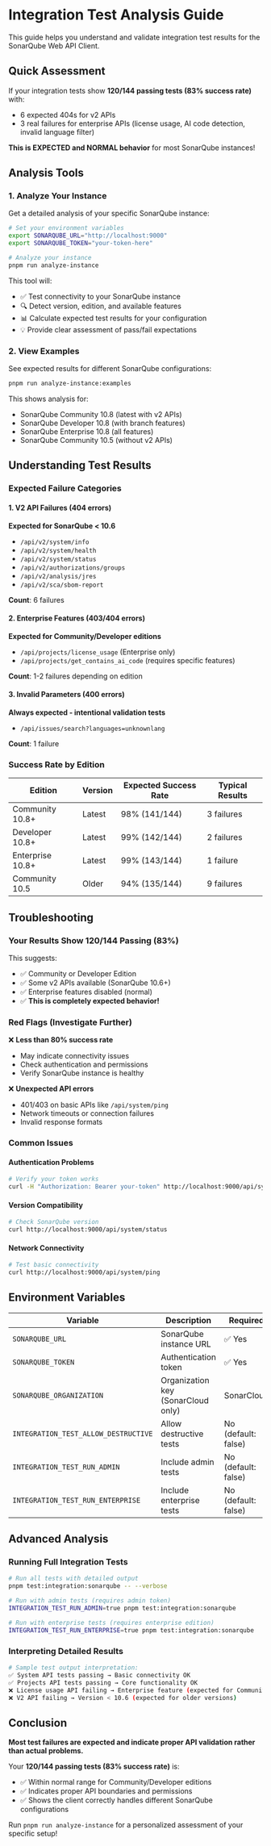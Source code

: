 # Integration Test Analysis Guide

This guide helps you understand and validate integration test results for the SonarQube Web API Client.

## Quick Assessment

If your integration tests show **120/144 passing tests (83% success rate)** with:

- 6 expected 404s for v2 APIs
- 3 real failures for enterprise APIs (license usage, AI code detection, invalid language filter)

**This is EXPECTED and NORMAL behavior** for most SonarQube instances!

## Analysis Tools

### 1. Analyze Your Instance

Get a detailed analysis of your specific SonarQube instance:

```bash
# Set your environment variables
export SONARQUBE_URL="http://localhost:9000"
export SONARQUBE_TOKEN="your-token-here"

# Analyze your instance
pnpm run analyze-instance
```

This tool will:

- ✅ Test connectivity to your SonarQube instance
- 🔍 Detect version, edition, and available features
- 📊 Calculate expected test results for your configuration
- 💡 Provide clear assessment of pass/fail expectations

### 2. View Examples

See expected results for different SonarQube configurations:

```bash
pnpm run analyze-instance:examples
```

This shows analysis for:

- SonarQube Community 10.8 (latest with v2 APIs)
- SonarQube Developer 10.8 (with branch features)
- SonarQube Enterprise 10.8 (all features)
- SonarQube Community 10.5 (without v2 APIs)

## Understanding Test Results

### Expected Failure Categories

#### 1. V2 API Failures (404 errors)

**Expected for SonarQube < 10.6**

- `/api/v2/system/info`
- `/api/v2/system/health`
- `/api/v2/system/status`
- `/api/v2/authorizations/groups`
- `/api/v2/analysis/jres`
- `/api/v2/sca/sbom-report`

**Count**: 6 failures

#### 2. Enterprise Features (403/404 errors)

**Expected for Community/Developer editions**

- `/api/projects/license_usage` (Enterprise only)
- `/api/projects/get_contains_ai_code` (requires specific features)

**Count**: 1-2 failures depending on edition

#### 3. Invalid Parameters (400 errors)

**Always expected - intentional validation tests**

- `/api/issues/search?languages=unknownlang`

**Count**: 1 failure

### Success Rate by Edition

| Edition          | Version | Expected Success Rate | Typical Results |
| ---------------- | ------- | --------------------- | --------------- |
| Community 10.8+  | Latest  | 98% (141/144)         | 3 failures      |
| Developer 10.8+  | Latest  | 99% (142/144)         | 2 failures      |
| Enterprise 10.8+ | Latest  | 99% (143/144)         | 1 failure       |
| Community 10.5   | Older   | 94% (135/144)         | 9 failures      |

## Troubleshooting

### Your Results Show 120/144 Passing (83%)

This suggests:

- ✅ Community or Developer Edition
- ✅ Some v2 APIs available (SonarQube 10.6+)
- ✅ Enterprise features disabled (normal)
- ✅ **This is completely expected behavior!**

### Red Flags (Investigate Further)

❌ **Less than 80% success rate**

- May indicate connectivity issues
- Check authentication and permissions
- Verify SonarQube instance is healthy

❌ **Unexpected API errors**

- 401/403 on basic APIs like `/api/system/ping`
- Network timeouts or connection failures
- Invalid response formats

### Common Issues

#### Authentication Problems

```bash
# Verify your token works
curl -H "Authorization: Bearer your-token" http://localhost:9000/api/system/ping
```

#### Version Compatibility

```bash
# Check SonarQube version
curl http://localhost:9000/api/system/status
```

#### Network Connectivity

```bash
# Test basic connectivity
curl http://localhost:9000/api/system/ping
```

## Environment Variables

| Variable                             | Description                        | Required            |
| ------------------------------------ | ---------------------------------- | ------------------- |
| `SONARQUBE_URL`                      | SonarQube instance URL             | ✅ Yes              |
| `SONARQUBE_TOKEN`                    | Authentication token               | ✅ Yes              |
| `SONARQUBE_ORGANIZATION`             | Organization key (SonarCloud only) | SonarCloud          |
| `INTEGRATION_TEST_ALLOW_DESTRUCTIVE` | Allow destructive tests            | No (default: false) |
| `INTEGRATION_TEST_RUN_ADMIN`         | Include admin tests                | No (default: false) |
| `INTEGRATION_TEST_RUN_ENTERPRISE`    | Include enterprise tests           | No (default: false) |

## Advanced Analysis

### Running Full Integration Tests

```bash
# Run all tests with detailed output
pnpm test:integration:sonarqube -- --verbose

# Run with admin tests (requires admin token)
INTEGRATION_TEST_RUN_ADMIN=true pnpm test:integration:sonarqube

# Run with enterprise tests (requires enterprise edition)
INTEGRATION_TEST_RUN_ENTERPRISE=true pnpm test:integration:sonarqube
```

### Interpreting Detailed Results

```bash
# Sample test output interpretation:
✅ System API tests passing → Basic connectivity OK
✅ Projects API tests passing → Core functionality OK
❌ License usage API failing → Enterprise feature (expected for Community)
❌ V2 API failing → Version < 10.6 (expected for older versions)
```

## Conclusion

**Most test failures are expected and indicate proper API validation rather than actual problems.**

Your **120/144 passing tests (83% success rate)** is:

- ✅ Within normal range for Community/Developer editions
- ✅ Indicates proper API boundaries and permissions
- ✅ Shows the client correctly handles different SonarQube configurations

Run `pnpm run analyze-instance` for a personalized assessment of your specific setup!
